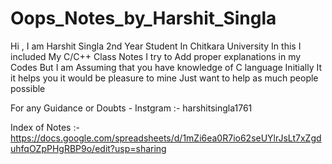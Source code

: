# Oops_Notes_by_Harshit_Singla
Hi , I am Harshit Singla 2nd Year Student In Chitkara University
In this I included My C/C++ Class Notes 
I try to Add proper explanations in my Codes
But I am Assuming that you have knowledge of C language Initially
It it helps you it would be pleasure to mine 
Just want to help as much people possible

For any Guidance or Doubts - 
Instgram :- harshitsingla1761

Index of Notes :- 
https://docs.google.com/spreadsheets/d/1mZi6ea0R7io62seUYlrJsLt7xZgduhfqOZpPHgRBP9o/edit?usp=sharing


